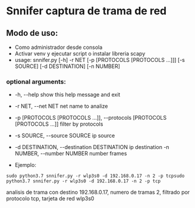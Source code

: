 # Snnifer captura de trama de red

## Modo de uso:

- Como administrador desde consola
- Activar venv y ejecutar script o instalar libreria scapy  
- usage: snnifer.py [-h] -r NET [-p [PROTOCOLS [PROTOCOLS ...]]] [-s SOURCE]
                  [-d DESTINATION] [-n NUMBER]

### optional arguments:
- -h, --help            show this help message and exit
- -r NET, --net NET     net name to analize
- -p [PROTOCOLS [PROTOCOLS ...]], --protocols [PROTOCOLS [PROTOCOLS ...]]
                        filter by protocols
- -s SOURCE, --source SOURCE
                        ip source
- -d DESTINATION, --destination DESTINATION
                        ip destination
  -n NUMBER, --number NUMBER
                        number frames

- Ejemplo:

`sudo python3.7 snnifer.py -r wlp3s0 -d 192.168.0.17 -n 2 -p tcpsudo python3.7 snnifer.py -r wlp3s0 -d 192.168.0.17 -n 2 -p tcp`

<p>analisis de trama con destino 192.168.0.17, numero de tramas 2, filtrado por protocolo tcp, tarjeta de red wlp3s0</p>
